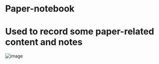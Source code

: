 # Paper-notebook
# Used to record some paper-related content and notes
![image](https://github.com/Ice-iron/Paper-notebook/raw/master/best.jpg)

